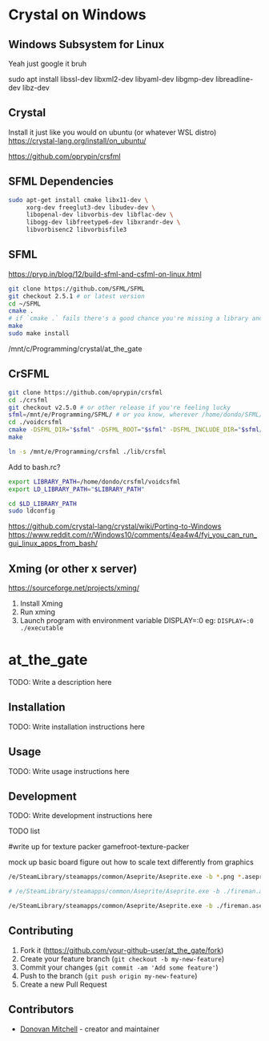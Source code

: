 # Crystal on Windows

## Windows Subsystem for Linux
Yeah just google it bruh

sudo apt install libssl-dev libxml2-dev libyaml-dev libgmp-dev libreadline-dev libz-dev


## Crystal
Install it just like you would on ubuntu (or whatever WSL distro)
https://crystal-lang.org/install/on_ubuntu/

https://github.com/oprypin/crsfml

## SFML Dependencies
```bash
sudo apt-get install cmake libx11-dev \
     xorg-dev freeglut3-dev libudev-dev \
     libopenal-dev libvorbis-dev libflac-dev \
     libogg-dev libfreetype6-dev libxrandr-dev \
     libvorbisenc2 libvorbisfile3
```
## SFML
https://pryp.in/blog/12/build-sfml-and-csfml-on-linux.html
```bash
git clone https://github.com/SFML/SFML
git checkout 2.5.1 # or latest version
cd ~/SFML
cmake .
# if `cmake .` fails there's a good chance you're missing a library and it tells you that.
make
sudo make install
```

/mnt/c/Programming/crystal/at_the_gate

## CrSFML
```bash
git clone https://github.com/oprypin/crsfml
cd ./crsfml
git checkout v2.5.0 # or other release if you're feeling lucky
sfml=/mnt/e/Programming/SFML/ # or you know, wherever /home/dondo/SFML/
cd ./voidcrsfml
cmake -DSFML_DIR="$sfml" -DSFML_ROOT="$sfml" -DSFML_INCLUDE_DIR="$sfml/include" -DCMAKE_MODULE_PATH="$sfml/cmake/Modules" .
make
```

```bash
ln -s /mnt/e/Programming/crsfml ./lib/crsfml
```

Add to bash.rc?
```bash
export LIBRARY_PATH=/home/dondo/crsfml/voidcsfml
export LD_LIBRARY_PATH="$LIBRARY_PATH"
```

``` bash
cd $LD_LIBRARY_PATH
sudo ldconfig
```

https://github.com/crystal-lang/crystal/wiki/Porting-to-Windows
https://www.reddit.com/r/Windows10/comments/4ea4w4/fyi_you_can_run_gui_linux_apps_from_bash/



## Xming (or other x server)
https://sourceforge.net/projects/xming/
1. Install Xming
2. Run xming
3. Launch program with environment variable DISPLAY=:0 eg: `DISPLAY=:0 ./executable`


# at_the_gate

TODO: Write a description here

## Installation

TODO: Write installation instructions here

## Usage

TODO: Write usage instructions here

## Development

TODO: Write development instructions here

TODO list

#write up for texture packer
gamefroot-texture-packer

mock up basic board
figure out how to scale text differently from graphics

```bash
/e/SteamLibrary/steamapps/common/Aseprite/Aseprite.exe -b *.png *.aseprite --sheet-pack --sheet ./atlas/atlas.png --data ./atlas/atlas.json --format json-array --trim  --filename-format '{title}/{tag}/{frame}'

# /e/SteamLibrary/steamapps/common/Aseprite/Aseprite.exe -b ./fireman.aseprite --sheet ./fireman/sprites.png --data ./fireman/fireman.json --format json-array --list-tags

/e/SteamLibrary/steamapps/common/Aseprite/Aseprite.exe -b ./fireman.aseprite *.png --sheet-pack --sheet ./atlas/atlas.png --data ./atlas/atlas.json --format json-array --list-tags
```

## Contributing

1. Fork it (<https://github.com/your-github-user/at_the_gate/fork>)
2. Create your feature branch (`git checkout -b my-new-feature`)
3. Commit your changes (`git commit -am 'Add some feature'`)
4. Push to the branch (`git push origin my-new-feature`)
5. Create a new Pull Request

## Contributors

- [Donovan Mitchell](https://github.com/your-github-user) - creator and maintainer
